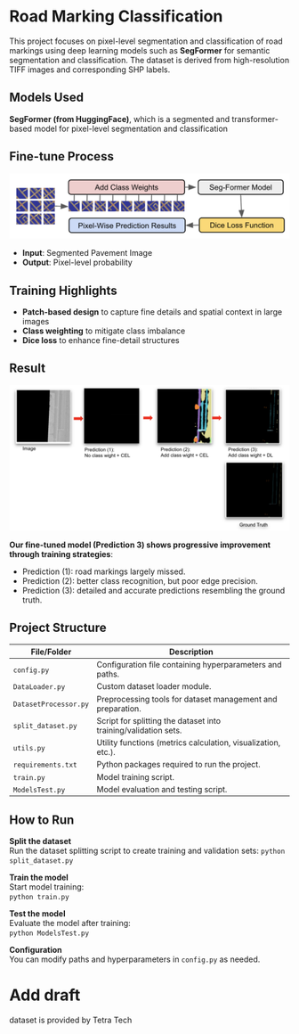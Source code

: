 # Road Marking Classification

This project focuses on pixel-level segmentation and classification of road markings using deep learning models such as **SegFormer** for semantic segmentation and classification. The dataset is derived from high-resolution TIFF images and corresponding SHP labels.

## Models Used

**SegFormer (from HuggingFace)**, which is a segmented and transformer-based model for pixel-level segmentation and classification

## Fine-tune Process 

![alter text](image.png)
- **Input**: Segmented Pavement Image
- **Output**: Pixel-level probability


## Training Highlights

- **Patch-based design** to capture fine details and spatial context in large images
- **Class weighting** to mitigate class imbalance
- **Dice loss** to enhance fine-detail structures


## Result
![alt text](image-1.png)

**Our fine-tuned model (Prediction 3) shows progressive improvement through training strategies**:
- Prediction (1): road markings largely missed.
- Prediction (2): better class recognition, but poor edge precision.
- Prediction (3): detailed and accurate predictions resembling the ground truth.

## Project Structure
| File/Folder           | Description                                                |
|------------------------|------------------------------------------------------------|
| `config.py`            | Configuration file containing hyperparameters and paths.   |
| `DataLoader.py`        | Custom dataset loader module.                              |
| `DatasetProcessor.py`  | Preprocessing tools for dataset management and preparation. |
| `split_dataset.py`     | Script for splitting the dataset into training/validation sets. |
| `utils.py`             | Utility functions (metrics calculation, visualization, etc.). |
| `requirements.txt`     | Python packages required to run the project.               |
| `train.py`             | Model training script.                                     |
| `ModelsTest.py`        | Model evaluation and testing script.                      |

## How to Run
**Split the dataset**  
   Run the dataset splitting script to create training and validation sets:
   `python split_dataset.py`

**Train the model**  
   Start model training:  
   `python train.py`

**Test the model**  
   Evaluate the model after training:  
   `python ModelsTest.py`

 **Configuration**  
   You can modify paths and hyperparameters in `config.py` as needed.

# Add draft
dataset is provided by Tetra Tech
